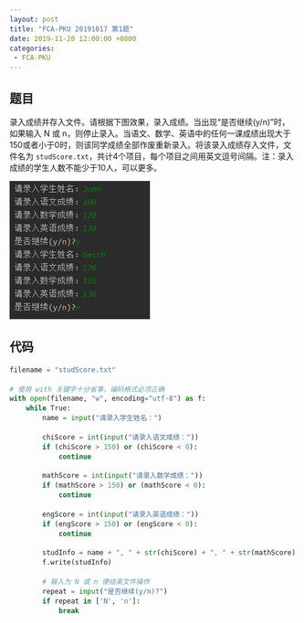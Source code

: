```yaml
---
layout: post
title: "FCA-PKU 20191017 第1题"
date: 2019-11-20 12:00:00 +0800
categories: 
 - FCA-PKU
---
```


## 题目

录入成绩并存入文件。请根据下图效果，录入成绩。当出现“是否继续(y/n)”时，如果输入 N 或 n，则停止录入。当语文、数学、英语中的任何一课成绩出现大于150或者小于0时，则该同学成绩全部作废重新录入。将该录入成绩存入文件，文件名为 `studScore.txt`，共计4个项目，每个项目之间用英文逗号间隔。注：录入成绩的学生人数不能少于10人，可以更多。

<!-- more -->

![3](/assets/images/FCA-PKU/3.png)

## 代码

```python
filename = "studScore.txt"

# 使用 with 关键字十分省事，编码格式必须正确
with open(filename, "w", encoding="utf-8") as f:
    while True:
        name = input("请录入学生姓名：")

        chiScore = int(input("请录入语文成绩："))
        if (chiScore > 150) or (chiScore < 0):
            continue

        mathScore = int(input("请录入数学成绩："))
        if (mathScore > 150) or (mathScore < 0):
            continue

        engScore = int(input("请录入英语成绩："))
        if (engScore > 150) or (engScore < 0):
            continue

        studInfo = name + ", " + str(chiScore) + ", " + str(mathScore) + ", " + str(engScore) + "\n"
        f.write(studInfo)

        # 输入为 N 或 n 便结束文件操作
        repeat = input("是否继续(y/n)?")
        if repeat in ['N', 'n']:
            break
```